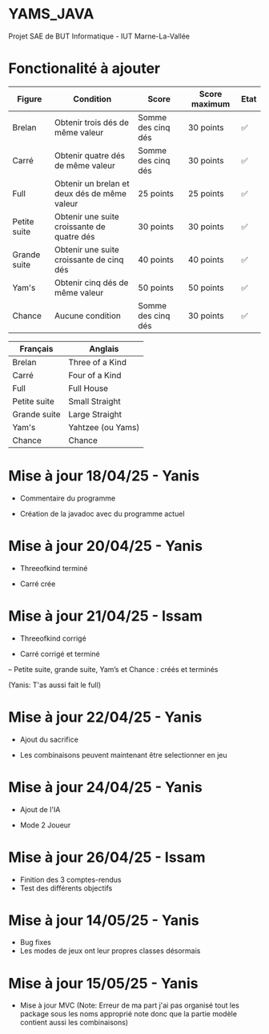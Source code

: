 # YAMS_JAVA
Projet SAE de BUT Informatique - IUT Marne-La-Vallée

# Fonctionalité à ajouter

| Figure         | Condition                                  | Score              | Score maximum | Etat |
|----------------|--------------------------------------------|--------------------|---------------|------|
| Brelan         | Obtenir trois dés de même valeur           | Somme des cinq dés | 30 points     | ✅ |
| Carré          | Obtenir quatre dés de même valeur          | Somme des cinq dés | 30 points     | ✅ |
| Full           | Obtenir un brelan et deux dés de même valeur | 25 points          | 25 points     | ✅ |
| Petite suite   | Obtenir une suite croissante de quatre dés  | 30 points          | 30 points     | ✅ |
| Grande suite   | Obtenir une suite croissante de cinq dés    | 40 points          | 40 points     | ✅ |
| Yam's          | Obtenir cinq dés de même valeur             | 50 points          | 50 points     | ✅  |
| Chance         | Aucune condition                           | Somme des cinq dés | 30 points     | ✅ |

| Français        | Anglais                  |
|----------------|--------------------------|
| Brelan         | Three of a Kind          |
| Carré          | Four of a Kind           |
| Full           | Full House               |
| Petite suite   | Small Straight           |
| Grande suite   | Large Straight           |
| Yam's          | Yahtzee (ou Yams)        |
| Chance         | Chance                   |

# Mise à jour 18/04/25 - Yanis

- Commentaire du programme

- Création de la javadoc avec du programme actuel

# Mise à jour 20/04/25 - Yanis

- Threeofkind terminé

- Carré crée

# Mise à jour 21/04/25 - Issam

- Threeofkind corrigé

- Carré corrigé et terminé 

– Petite suite, grande suite, Yam’s et Chance : créés et terminés

(Yanis: T'as aussi fait le full)

# Mise à jour 22/04/25 - Yanis

- Ajout du sacrifice

- Les combinaisons peuvent maintenant être selectionner en jeu

# Mise à jour 24/04/25 - Yanis

- Ajout de l'IA

- Mode 2 Joueur

# Mise à jour 26/04/25 - Issam

- Finition des 3 comptes-rendus
- Test des différents objectifs

# Mise à jour 14/05/25 - Yanis

- Bug fixes
- Les modes de jeux ont leur propres classes désormais

# Mise à jour 15/05/25 - Yanis

- Mise à jour MVC (Note: Erreur de ma part j'ai pas organisé tout les package sous les noms approprié note donc que la partie modèle contient aussi les combinaisons)

